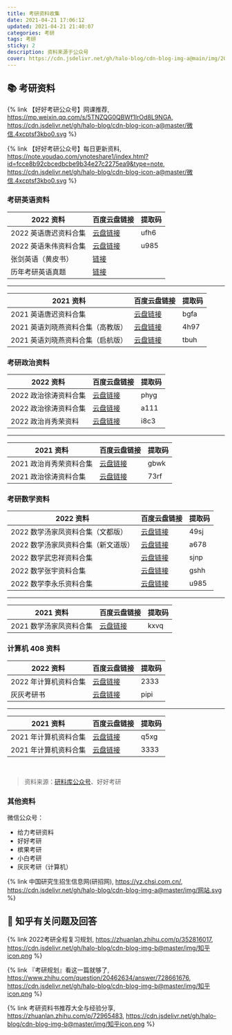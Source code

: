 ```yaml
---
title: 考研资料收集
date: 2021-04-21 17:06:12
updated: 2021-04-21 21:40:07
categories: 考研
tags: 考研
sticky: 2
description: 资料来源于公众号
cover: https://cdn.jsdelivr.net/gh/halo-blog/cdn-blog-img-a@main/img/2021-03-27-17-01-21-381.jpg
---
```


<Script Language="JavaScript"> 
　　var timedate= new Date("December 25,2022"); 
　　var times="研究生考试"; 
　　var now = new Date(); 
　　var date = timedate.getTime() - now.getTime(); 
　　var time = Math.floor(date / (1000 * 60 * 60 * 24)); 
　　if (time >= 0) ; 
document.write("<h2 title='初试时间预测为2022年12月24日-25日，12月倒数第二周的周六周日，具体时间以教育局公布为准'><font color=#343a40>现在离 2023 年"+times+"还有: <font color=#dc3545><b>"+time +"</b></font> 天</font></h2>"); 
</Script>

## 📚 考研资料

{% link 【好好考研公众号】网课推荐, https://mp.weixin.qq.com/s/5TNZQG0QBWf1IrOd8L9NGA, https://cdn.jsdelivr.net/gh/halo-blog/cdn-blog-icon-a@master/微信.4xcptsf3kbo0.svg %}

{% link 【好好考研公众号】每日更新资料, https://note.youdao.com/ynoteshare1/index.html?id=fcce8b92cbcedbcbe9b34e27c2275ea9&type=note, https://cdn.jsdelivr.net/gh/halo-blog/cdn-blog-icon-a@master/微信.4xcptsf3kbo0.svg %}

### 考研英语资料

| 2022 资料             | 百度云盘链接                                                | 提取码 |
| --------------------- | ----------------------------------------------------------- | ------ |
| 2022 英语唐迟资料合集 | [云盘链接](https://pan.baidu.com/s/12KUkxOukT-QIBbpJgO6R7A) | ufh6   |
| 2022 英语朱伟资料合集 | [云盘链接](http://pan.baidu.com/s/1rEFa8e0-7Qm11fJo9T0aNQ)  | u985   |
| 张剑英语（黄皮书）    | [链接](http://note.youdao.com/s/DK1VxGKT)                   |        |
| 历年考研英语真题      | [链接](https://zhenti.burningvocabulary.com/kaoyan)         |        |

---

| 2021 资料                         | 百度云盘链接                                                | 提取码 |
| --------------------------------- | ----------------------------------------------------------- | ------ |
| 2021 英语唐迟资料合集             | [云盘链接](https://pan.baidu.com/s/1-bIRqHH_N6A6xuDX3eEw5Q) | bgfa   |
| 2021 英语刘晓燕资料合集（高教版） | [云盘链接](https://pan.baidu.com/s/1YneD1u3YhbXl5yKPVzM2CQ) | 4h97   |
| 2021 英语刘晓燕资料合集（启航版） | [云盘链接](https://pan.baidu.com/s/1vmlzGjD4YwG_JcHoNW9Hmw) | tbuh   |

### 考研政治资料

| 2022 资料             | 百度云盘链接                                                | 提取码 |
| --------------------- | ----------------------------------------------------------- | ------ |
| 2022 政治徐涛资料合集 | [云盘链接](https://pan.baidu.com/s/1oX7YB9pN5fRNnfHttEidwA) | phyg   |
| 2022 政治徐涛资料合集 | [云盘链接](https://pan.baidu.com/s/1naZ0uItw6JgClThrawWNjA) | a111   |
| 2022 政治肖秀荣资料   | [云盘链接](https://pan.baidu.com/s/1WiT_JOL4lysZPZ1TdZA8Bg) | i8c3   |

---

| 2021 资料               | 百度云盘链接                                                | 提取码 |
| ----------------------- | ----------------------------------------------------------- | ------ |
| 2021 政治肖秀荣资料合集 | [云盘链接](https://pan.baidu.com/s/1oL_EwF0WwOhYih0SVNqbXg) | gbwk   |
| 2021 政治徐涛资料合集   | [云盘链接](https://pan.baidu.com/s/1jHTsjdSYc6qfhTtp0lE5KA) | 73rf   |

### 考研数学资料

| 2022 资料                           | 百度云盘链接                                                | 提取码 |
| ----------------------------------- | ----------------------------------------------------------- | ------ |
| 2022 数学汤家凤资料合集（文都版）   | [云盘链接](https://pan.baidu.com/s/1pSWXHJfDzou_5x7lMvjKuA) | 49sj   |
| 2022 数学汤家凤资料合集（新文道版） | [云盘链接](https://pan.baidu.com/s/1KwaRNs0yLBEV9GgEgWIhWQ) | a678   |
| 2022 数学武忠祥资料合集             | [云盘链接](https://pan.baidu.com/s/1QSwjqeTShMwf5uwUNykWRw) | sjnp   |
| 2022 数学张宇资料合集               | [云盘链接](https://pan.baidu.com/s/1J81U7MXeBZUrJb-b2X3sYw) | gshh   |
| 2022 数学李永乐资料合集             | [云盘链接](https://pan.baidu.com/s/1HPVw62L5B2X1fZ1rEqTyTg) | u985   |

---

| 2021 资料               | 百度云盘链接                                                | 提取码 |
| ----------------------- | ----------------------------------------------------------- | ------ |
| 2021 数学汤家凤资料合集 | [云盘链接](https://pan.baidu.com/s/1Vcv3UWsxbBNopIqeyXQcwg) | kxvq   |

### 计算机 408 资料

| 2022 资料             | 百度云盘链接                                                             | 提取码 |
| --------------------- | ------------------------------------------------------------------------ | ------ |
| 2022 年计算机资料合集 | [云盘链接](https://pan.baidu.com/s/1VACzs9YqAUN35FJMvBdxXg)              | 2333   |
| 灰灰考研书            | [云盘链接](https://pan.baidu.com/share/init?surl=LPDRx_yeW_tUgR_WP2IBxQ) | pipi   |

---

| 2021 资料             | 百度云盘链接                                                | 提取码 |
| --------------------- | ----------------------------------------------------------- | ------ |
| 2021 年计算机资料合集 | [云盘链接](https://pan.baidu.com/s/1PKi1g5N03f3nt40TUIX7uA) | q5xg   |
| 2021 年计算机资料合集 | [云盘链接](https://pan.baidu.com/s/1Rcwo6MYwEJZQOvq7KzkXFA) | 3333   |

<br/>

> 资料来源：[研料库公众号](https://mp.weixin.qq.com/s/Knp9-UbYStQXAS3vjuDZrA)、好好考研

### 其他资料

微信公众号：

- 给力考研资料
- 好好考研
- 槟果考研
- 小白考研
- 灰灰考研（计算机）

{% link 中国研究生招生信息网(研招网), https://yz.chsi.com.cn/, https://cdn.jsdelivr.net/gh/halo-blog/cdn-blog-img-a@master/img/网站.svg %}

## 🧭 知乎有关问题及回答

{% link 2022考研全程复习规划, https://zhuanlan.zhihu.com/p/352816017, https://cdn.jsdelivr.net/gh/halo-blog/cdn-blog-img-b@master/img/知乎icon.png %}

{% link 『考研规划』看这一篇就够了, https://www.zhihu.com/question/20462634/answer/728661676, https://cdn.jsdelivr.net/gh/halo-blog/cdn-blog-img-b@master/img/知乎icon.png %}

{% link 考研资料书推荐大全与经验分享, https://zhuanlan.zhihu.com/p/72965483, https://cdn.jsdelivr.net/gh/halo-blog/cdn-blog-img-b@master/img/知乎icon.png %}
